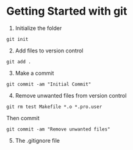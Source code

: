 # Getting Started with git

1. Initialize the folder

```
git init
```

2. Add files to version control

```
git add .
```

3. Make a commit

```
git commit -am "Initial Commit"
```

4. Remove unwanted files from version control

```
git rm test Makefile *.o *.pro.user
```

Then commit

```
git commit -am "Remove unwanted files"
```

5. The .gitignore file

```
